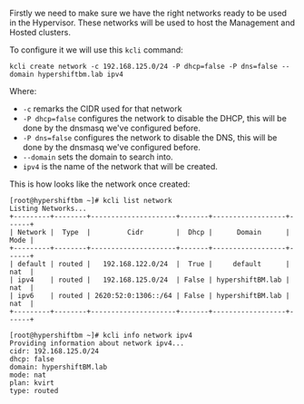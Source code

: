 Firstly we need to make sure we have the right networks ready to be used in the Hypervisor. These networks will be used to host the Management and Hosted clusters.

To configure it we will use this `kcli` command:

```
kcli create network -c 192.168.125.0/24 -P dhcp=false -P dns=false --domain hypershiftbm.lab ipv4
```

Where:

- `-c` remarks the CIDR used for that network
- `-P dhcp=false` configures the network to disable the DHCP, this will be done by the dnsmasq we've configured before.
- `-P dns=false` configures the network to disable the DNS, this will be done by the dnsmasq we've configured before.
- `--domain` sets the domain to search into.
- `ipv4` is the name of the network that will be created.

This is how looks like the network once created:

```
[root@hypershiftbm ~]# kcli list network
Listing Networks...
+---------+--------+---------------------+-------+------------------+------+
| Network |  Type  |         Cidr        |  Dhcp |      Domain      | Mode |
+---------+--------+---------------------+-------+------------------+------+
| default | routed |   192.168.122.0/24  |  True |     default      | nat  |
| ipv4    | routed |   192.168.125.0/24  | False | hypershiftBM.lab | nat  |
| ipv6    | routed | 2620:52:0:1306::/64 | False | hypershiftBM.lab | nat  |
+---------+--------+---------------------+-------+------------------+------+
```

```
[root@hypershiftbm ~]# kcli info network ipv4
Providing information about network ipv4...
cidr: 192.168.125.0/24
dhcp: false
domain: hypershiftBM.lab
mode: nat
plan: kvirt
type: routed
```

